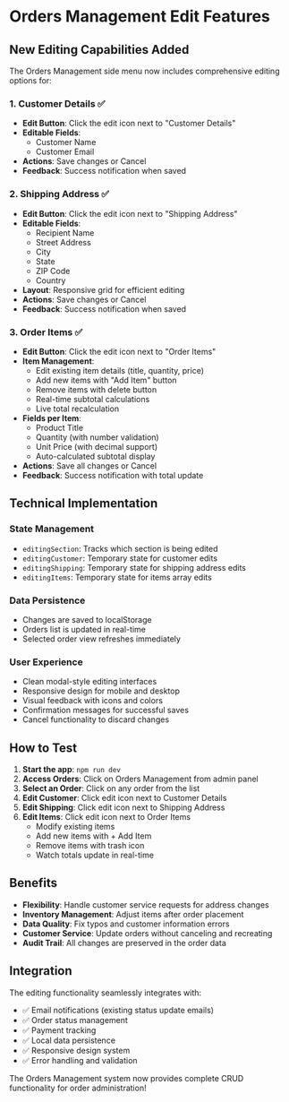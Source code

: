 # Orders Management Edit Features

## New Editing Capabilities Added

The Orders Management side menu now includes comprehensive editing options for:

### 1. Customer Details ✅
- **Edit Button**: Click the edit icon next to "Customer Details"  
- **Editable Fields**:
  - Customer Name
  - Customer Email
- **Actions**: Save changes or Cancel
- **Feedback**: Success notification when saved

### 2. Shipping Address ✅
- **Edit Button**: Click the edit icon next to "Shipping Address"
- **Editable Fields**:
  - Recipient Name
  - Street Address
  - City
  - State
  - ZIP Code
  - Country
- **Layout**: Responsive grid for efficient editing
- **Actions**: Save changes or Cancel
- **Feedback**: Success notification when saved

### 3. Order Items ✅
- **Edit Button**: Click the edit icon next to "Order Items"
- **Item Management**:
  - Edit existing item details (title, quantity, price)
  - Add new items with "Add Item" button
  - Remove items with delete button
  - Real-time subtotal calculations
  - Live total recalculation
- **Fields per Item**:
  - Product Title
  - Quantity (with number validation)
  - Unit Price (with decimal support)
  - Auto-calculated subtotal display
- **Actions**: Save all changes or Cancel
- **Feedback**: Success notification with total update

## Technical Implementation

### State Management
- `editingSection`: Tracks which section is being edited
- `editingCustomer`: Temporary state for customer edits
- `editingShipping`: Temporary state for shipping address edits  
- `editingItems`: Temporary state for items array edits

### Data Persistence
- Changes are saved to localStorage
- Orders list is updated in real-time
- Selected order view refreshes immediately

### User Experience
- Clean modal-style editing interfaces
- Responsive design for mobile and desktop
- Visual feedback with icons and colors
- Confirmation messages for successful saves
- Cancel functionality to discard changes

## How to Test

1. **Start the app**: `npm run dev`
2. **Access Orders**: Click on Orders Management from admin panel
3. **Select an Order**: Click on any order from the list
4. **Edit Customer**: Click edit icon next to Customer Details
5. **Edit Shipping**: Click edit icon next to Shipping Address  
6. **Edit Items**: Click edit icon next to Order Items
   - Modify existing items
   - Add new items with + Add Item
   - Remove items with trash icon
   - Watch totals update in real-time

## Benefits

- **Flexibility**: Handle customer service requests for address changes
- **Inventory Management**: Adjust items after order placement
- **Data Quality**: Fix typos and customer information errors
- **Customer Service**: Update orders without canceling and recreating
- **Audit Trail**: All changes are preserved in the order data

## Integration

The editing functionality seamlessly integrates with:
- ✅ Email notifications (existing status update emails)
- ✅ Order status management
- ✅ Payment tracking
- ✅ Local data persistence
- ✅ Responsive design system
- ✅ Error handling and validation

The Orders Management system now provides complete CRUD functionality for order administration!

